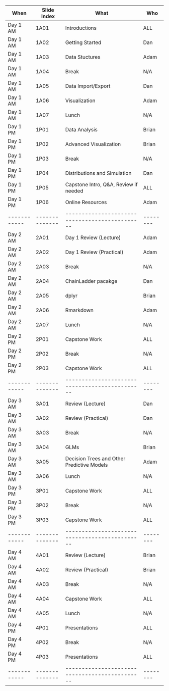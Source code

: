 | When       | Slide Index  |  What                                        |  Who   | 
|------------|--------------|----------------------------------------------|--------|
| Day 1 AM   | 1A01         |  Introductions                               |  ALL   |
| Day 1 AM   | 1A02         |  Getting Started                             |  Dan   |
| Day 1 AM   | 1A03         |  Data Stuctures                              |  Adam  |
| Day 1 AM   | 1A04         |  Break                                       |  N/A   |
| Day 1 AM   | 1A05         |  Data Import/Export                          |  Dan   |
| Day 1 AM   | 1A06         |  Visualization                               |  Adam  |
| Day 1 AM   | 1A07         |  Lunch                                       |  N/A   |
| Day 1 PM   | 1P01         |  Data Analysis                               |  Brian |
| Day 1 PM   | 1P02         |  Advanced Visualization                      |  Brian |
| Day 1 PM   | 1P03         |  Break                                       |  N/A   |
| Day 1 PM   | 1P04         |  Distributions and Simulation                |  Dan   |
| Day 1 PM   | 1P05         |  Capstone Intro, Q&A, Review if needed       |  ALL   |
| Day 1 PM   | 1P06         |  Online Resources                            |  Adam  |
|------------|--------------|----------------------------------------------|--------|
| Day 2 AM   | 2A01         |  Day 1 Review (Lecture)                      |  Adam  |
| Day 2 AM   | 2A02         |  Day 1 Review (Practical)                    |  Adam  |
| Day 2 AM   | 2A03         |  Break                                       |  N/A   |
| Day 2 AM   | 2A04         |  ChainLadder pacakge                         |  Dan   |
| Day 2 AM   | 2A05         |  dplyr                                       |  Brian |
| Day 2 AM   | 2A06         |  Rmarkdown                                   |  Adam  |
| Day 2 AM   | 2A07         |  Lunch                                       |  N/A   |
| Day 2 PM   | 2P01         |  Capstone Work                               |  ALL   |
| Day 2 PM   | 2P02         |  Break                                       |  N/A   |
| Day 2 PM   | 2P03         |  Capstone Work                               |  ALL   |
|------------|--------------|----------------------------------------------|--------|
| Day 3 AM   | 3A01         |  Review (Lecture)                            |  Dan   |
| Day 3 AM   | 3A02         |  Review (Practical)                          |  Dan   |
| Day 3 AM   | 3A03         |  Break                                       |  N/A   |
| Day 3 AM   | 3A04         |  GLMs                                        |  Brian |
| Day 3 AM   | 3A05         |  Decision Trees and Other Predictive Models  |  Adam  |
| Day 3 AM   | 3A06         |  Lunch                                       |  N/A   |
| Day 3 PM   | 3P01         |  Capstone Work                               |  ALL   |
| Day 3 PM   | 3P02         |  Break                                       |  N/A   |
| Day 3 PM   | 3P03         |  Capstone Work                               |  ALL   |
|------------|--------------|----------------------------------------------|--------|
| Day 4 AM   | 4A01         |  Review (Lecture)                            |  Brian |
| Day 4 AM   | 4A02         |  Review (Practical)                          |  Brian |
| Day 4 AM   | 4A03         |  Break                                       |  N/A   |
| Day 4 AM   | 4A04         |  Capstone Work                               |  ALL   |
| Day 4 AM   | 4A05         |  Lunch                                       |  N/A   |
| Day 4 PM   | 4P01         |  Presentations                               |  ALL   |
| Day 4 PM   | 4P02         |  Break                                       |  N/A   |
| Day 4 PM   | 4P03         |  Presentations                               |  ALL   |
|------------|--------------|----------------------------------------------|--------|